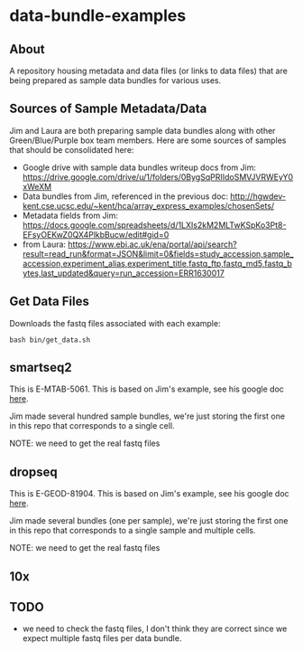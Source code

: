 # data-bundle-examples

## About

A repository housing metadata and data files (or links to data files) that are being prepared as sample data bundles for various uses.

## Sources of Sample Metadata/Data

Jim and Laura are both preparing sample data bundles along with other Green/Blue/Purple box team members.  Here are some sources of samples that should be consolidated here:

* Google drive with sample data bundles writeup docs from Jim: https://drive.google.com/drive/u/1/folders/0BygSqPRIIdoSMVJVRWEyY0xWeXM
* Data bundles from Jim, referenced in the previous doc: http://hgwdev-kent.cse.ucsc.edu/~kent/hca/array_express_examples/chosenSets/
* Metadata fields from Jim: https://docs.google.com/spreadsheets/d/1LXIs2kM2MLTwKSpKo3Pt8-EFsyOEKwZ0QX4PlkbBucw/edit#gid=0
* from Laura: https://www.ebi.ac.uk/ena/portal/api/search?result=read_run&format=JSON&limit=0&fields=study_accession,sample_accession,experiment_alias,experiment_title,fastq_ftp,fastq_md5,fastq_bytes,last_updated&query=run_accession=ERR1630017

## Get Data Files

Downloads the fastq files associated with each example:

    bash bin/get_data.sh

## smartseq2

This is E-MTAB-5061.  This is based on Jim's example, see his google doc [here](https://docs.google.com/document/d/1QSd_nnTUFSBMUnXvlva8ouzcuX5s8ljeBCLXU4afpQs/edit).

Jim made several hundred sample bundles, we're just storing the first one in this repo that corresponds to a single cell.

NOTE: we need to get the real fastq files

## dropseq

This is E-GEOD-81904.  This is based on Jim's example, see his google doc [here](https://docs.google.com/document/d/1CNFGWxsrrc8vVn4PBsojfb1aAM_dkwfHrJW0vjR_ulU/edit).

Jim made several bundles (one per sample), we're just storing the first one in this repo that corresponds to a single sample and multiple cells.

NOTE: we need to get the real fastq files

## 10x

## TODO
* we need to check the fastq files, I don't think they are correct since we expect multiple fastq files per data bundle.
